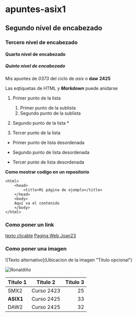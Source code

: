 # apuntes-asix1
## Segundo nivel de encabezado
### Tercero nivel de encabezado
#### Quarto nivel de encabezado
##### Quinto nivel de encabezado

Mis apuntes de *0373* del ciclo de _asix_ o **daw** __**2425**__

Las eqtiquetas de HTML y **_Markdown_** puede anidarse

1. Primer punto de la lista
    1. Primer punto de la sublista
    2. Segundo punto de la sublista

2. Segundo punto de la lista
    * 
3. Tercer punto de la lista

* Primer punto de lista desordenada
- Segundo punto de lista desordenada
+ Tercer punto de lista desordenada


**Como mostrar codigo en un repositorio**
```
<html>
	<head>
		<title>Mi página de ejemplo</title>
	</head>
	<body>
	Aquí va el contenido
	</body>
</html>
```

### Como poner un link
[texto clicable](URL "Titulo opcional")
[Pagina Web Joan23](https://www.fje.edu/ca/jesuites-bellvitge "Titulo opcional")


### Como poner una imagen

![Texto alternativo](Ubicacion de la imagen "Titulo opcional")

![Ronaldiño](https://github.com/MerinoVic115/apuntes-asix1/blob/main/ronaldi%C3%B1o.jpg "Titulo opcional")


|Titulo 1 | Titulo 2 | Titulo 3 |
|----------|:--------------:|------------------:|
|SMX2 |Curso 2423 |25 |
|**ASIX1** |Curso 2425 |33 |
|DAW2 |Curso 2425 |32 |


